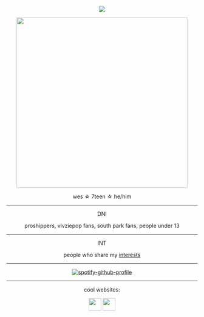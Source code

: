 <!-- nooo... don't look at my raw code >___< -->
<!-- genuinely this is just the madwork of man who usually only uses markdown while attempting html .... -->


 
<div align="center">

<p align="center"><img src="https://komarev.com/ghpvc/?username=cometecti&color=657cc2&style=plastic&label=View+Count!"/></p> 

<p align="center"><img src="https://github.com/user-attachments/assets/fe255d76-090c-44ee-81ac-90dc9dea9bb2" height="450"/></a></p>
<p align="center">wes ☆ 7teen ☆ he/him</p>

***
<p align="center"> DNI </p>
<p align="center"> proshippers, vivziepop fans, south park fans, people under 13 </p>

***
<p align="center"> INT </p>
<p align="center"> people who share my <a href="https://cometecti.straw.page/interests">interests</a> </p>

***
[![spotify-github-profile](https://spotify-github-profile.kittinanx.com/api/view?uid=lnsqq008qgesjwmrw5ezq1c5b&cover_image=true&theme=novatorem&show_offline=true&background_color=394f3d&interchange=true&bar_color=699d62&bar_color_cover=false)](https://github.com/kittinan/spotify-github-profile)
***

<p align="center">cool websites:

<p align="center"><a href="https://smokepowered.com"><img src="http://smokepowered.com/smoke.gif" height="33"/></a> 
<a href="https://epicblazed.com"><img src="http://smokepowered.com/EpicBlazedButton.png" height="33"/></a>
